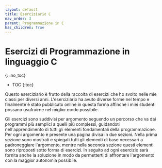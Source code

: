 ```yaml
---
layout: default
title: Eserciziario C
nav_order: 3
parent: Programmazione in C
has_children: True
---
```


# Esercizi di Programmazione in linguaggio C
{: .no_toc}
  
* TOC
{:toc}

Questo eserciziario è frutto della raccolta di esercizi che ho svolto nelle mie classi per diversi anni. L'eserciziario ha avuto diverse forme nel tempo e finalmente è stato pubblicato online in questa forma affinchè i miei studenti possano usufruirne nel miglior modo possibile.

Gli esercizi sono suddivisi per argomento seguendo un percorso che va dai programmi più semplici a quelli più complessi, guidandoti nell'apprendimento di tutti gli elementi fondamentali della programmazione. Per ogni argomento è presente una pagina divisa in due sezioni. Nella prima sezione sono mostrati e spiegati tutti gli elementi di base necessari a padroneggiare l'argomento, mentre nella seconda sezione questi elementi sono riproposti sotto forma di esercizi. In seguito ad ogni esercizio sarà fornita anche la soluzione in modo da permetterti di affrontare l'argomento con la maggior autonomia possibile.
